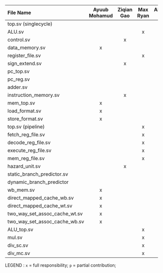 | File Name                     | Ayuub Mohamud | Ziqian Gao | Max Ryan | Alexander Lewis | Mustafa Idris |
| :---------------------------- | :-----------: | :--------: | :------: | :-------------: | ------------- |
| top.sv (singlecycle)          |               |            |          |                 | x             |
| ALU.sv                        |               |            |    x     |                 |               |
| control.sv                    |               |     x      |          |                 |               |
| data_memory.sv                |       x       |            |          |                 |               |
| register_file.sv              |               |            |    x     |                 |               |
| sign_extend.sv                |               |     x      |          |                 |               |
| pc_top.sv                     |               |            |          |        x        |               |
| pc_reg.sv                     |               |            |          |        x        |               |
| adder.sv                      |               |            |          |        x        |               |
| instruction_memory.sv         |               |     x      |          |                 | p             |
| mem_top.sv                    |       x       |            |          |                 |               |
| load_format.sv                |       x       |            |          |                 | P             |
| store_format.sv               |       x       |            |          |                 | P             |
| top.sv (pipeline)             |               |            |    x     |                 | p             |
| fetch_reg_file.sv             |               |            |    x     |                 |               |
| decode_reg_file.sv            |               |            |    x     |                 |               |
| execute_reg_file.sv           |               |            |    x     |                 |               |
| mem_reg_file.sv               |               |            |    x     |                 |               |
| hazard_unit.sv                |               |     x      |          |                 |               |
| static_branch_predictor.sv    |               |            |          |        x        |               |
| dynamic_branch_predictor      |               |            |          |        x        |               |
| wb_mem.sv                     |       x       |            |          |                 |               |
| direct_mapped_cache_wb.sv     |       x       |            |          |                 |               |
| direct_mapped_cache_wt.sv     |       x       |            |          |                 |               |
| two_way_set_assoc_cache_wt.sv |       x       |            |          |                 |               |
| two_way_set_assoc_cache_wb.sv |       x       |            |          |                 |               |
| ALU_top.sv                    |               |            |    x     |                 |               |
| mul.sv                        |               |            |    x     |                 |               |
| div_sc.sv                     |               |            |    x     |                 |               |
| div_mc.sv                     |               |            |    x     |                 |               |

LEGEND :       `x` = full responsibility;  `p` = partial contribution;